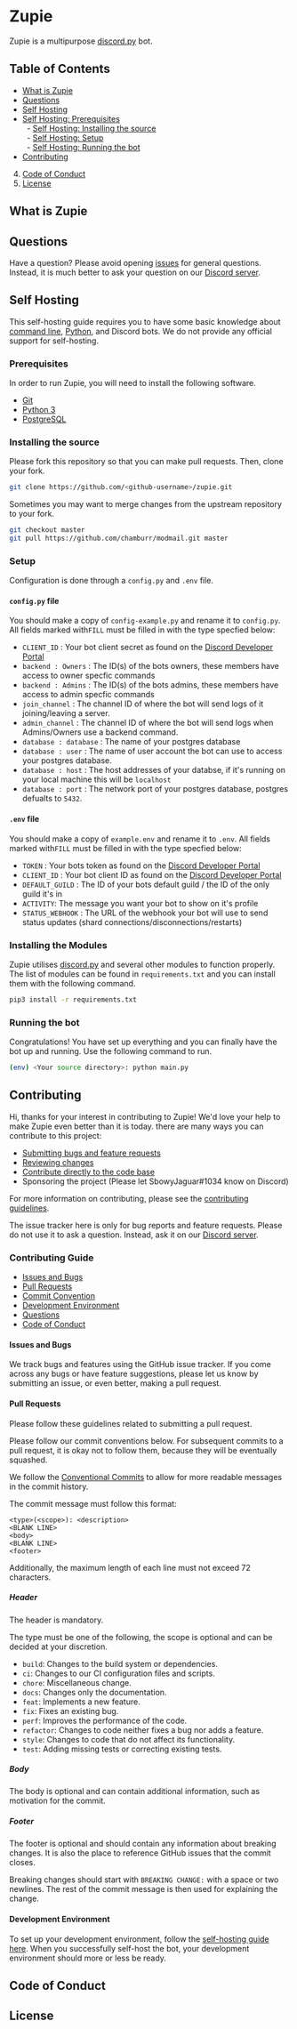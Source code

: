 # Zupie
Zupie is a multipurpose [discord.py](https://github.com/Rapptz/discord.py) bot.

## Table of Contents

- [What is Zupie](#what-is-zupie)
- [Questions](#questions)
- [Self Hosting](#self-hosting)<br/>
- [Self Hosting: Prerequisites](#prerequisites)<br/>
&nbsp;&nbsp;- [Self Hosting: Installing the source](#installing-the-source)<br/>
&nbsp;&nbsp;- [Self Hosting: Setup](#setup)<br/>
&nbsp;&nbsp;- [Self Hosting: Running the bot](#running-the-bot)<br/>
- [Contributing](#contributing)
4. [Code of Conduct](#code-of-conduct)
5. [License](#license)

## What is Zupie

## Questions

Have a question? Please avoid opening [issues](https://github.com/SnowyJaguar1034/Zupie/issues) for general questions. Instead, it is much better to
ask your question on our [Discord server](https://discord.gg/).

## Self Hosting
This self-hosting guide requires you to have some basic knowledge about [command line](https://www.computerhope.com/jargon/c/commandi.htm), [Python](https://www.python.org/), and Discord bots. We do not provide any official support for self-hosting.
### Prerequisites

In order to run Zupie, you will need to install the following software.

- [Git](https://git-scm.com)
- [Python 3](https://www.python.org/downloads/)
- [PostgreSQL](https://www.postgresql.org/download/)
<!-- - [Redis](https://redis.io/download/)-->
### Installing the source

Please fork this repository so that you can make pull requests. Then, clone your fork.

```sh
git clone https://github.com/<github-username>/zupie.git
```

Sometimes you may want to merge changes from the upstream repository to your fork.

```sh
git checkout master
git pull https://github.com/chamburr/modmail.git master
```
### Setup

Configuration is done through a `config.py` and `.env` file. 

#### `config.py` file

You should make a copy of `config-example.py` and rename it to `config.py`. All fields marked with`FILL` must be filled in with the type specfied below:
- `CLIENT_ID` : Your bot client secret as found on the [Discord Developer Portal](https://discord.com/developers/applications)
- `backend : Owners` : The ID(s) of the bots owners, these members have access to owner specfic commands
- `backend : Admins` : The ID(s) of the bots admins, these members have access to admin specfic commands
- `join_channel` : The channel ID of where the bot will send logs of it  joining/leaving a server.
- `admin_channel` : The channel ID of where the bot will send logs when Admins/Owners use a backend command.
- `database : database` : The name of your postgres database
- `database : user` : The name of user account the bot can use to access your postgres database.
- `database : host` : The host addresses of your databse, if it's running on your local machine this will be `localhost`
- `database : port` : The network port of your postgres database, postgres defualts to `5432`.

#### `.env` file

You should make a copy of `example.env` and rename it to `.env`. All fields marked with`FILL` must be filled in with the type specfied below:
- `TOKEN` : Your bots token as found on the [Discord Developer Portal](https://discord.com/developers/applications)
- `CLIENT_ID` : Your bot client ID as found on the [Discord Developer Portal](https://discord.com/developers/applications)
- `DEFAULT_GUILD` : The ID of your bots default guild / the ID of the only guild it's in
- `ACTIVITY`: The message you want your bot to show on it's profile
- `STATUS_WEBHOOK` : The URL of the webhook your bot will use to send status updates (shard connections/disconnections/restarts)

### Installing the Modules

Zupie utilises [discord.py](https://github.com/Rapptz/discord.py) and several other modules to function properly. The list of modules can be found in `requirements.txt` and you can install them with the following command.

```sh
pip3 install -r requirements.txt
```
### Running the bot

Congratulations! You have set up everything and you can finally have the bot up and running. Use the following command to run.

```sh
(env) <Your source directory>: python main.py
```

## Contributing
Hi, thanks for your interest in contributing to Zupie! We'd love your help to make Zupie even
better than it is today. there are many ways you can contribute to this project:

- [Submitting bugs and feature requests](https://github.com/SnowyJaguar1034/Zupie/issues)
- [Reviewing changes](https://github.com/SnowyJaguar1034/Zupie/pulls)
- [Contribute directly to the code base](https://github.com/SnowyJaguar1034/Zupie/pulls)
- Sponsoring the project (Please let SbowyJaguar#1034 know on Discord)

For more information on contributing, please see the [contributing guidelines](#contributing-guide).

The issue tracker here is only for bug reports and feature requests. Please do not use it to ask a question. Instead, ask it on our [Discord server](https://discord.gg/wjWJwJB).

### Contributing Guide

- [Issues and Bugs](#issues-and-bugs)
- [Pull Requests](#pull-requests)
- [Commit Convention](#commit-convention)
- [Development Environment](#development-environment)
- [Questions](#questions)
- [Code of Conduct](#code-of-conduct)

#### Issues and Bugs

We track bugs and features using the GitHub issue tracker. If you come across any bugs or have
feature suggestions, please let us know by submitting an issue, or even better, making a pull
request.

#### Pull Requests

Please follow these guidelines related to submitting a pull request.

Please follow our commit conventions below. For subsequent commits to a pull request, it is okay not
to follow them, because they will be eventually squashed.

We follow the [Conventional Commits](https://www.conventionalcommits.org) to allow for more readable
messages in the commit history.

The commit message must follow this format:

```
<type>(<scope>): <description>
<BLANK LINE>
<body>
<BLANK LINE>
<footer>
```

Additionally, the maximum length of each line must not exceed 72 characters.
##### Header

The header is mandatory.

The type must be one of the following, the scope is optional and can be decided at your discretion.

- `build`: Changes to the build system or dependencies.
- `ci`: Changes to our CI configuration files and scripts.
- `chore`: Miscellaneous change.
- `docs`: Changes only the documentation.
- `feat`: Implements a new feature.
- `fix`: Fixes an existing bug.
- `perf`: Improves the performance of the code.
- `refactor`: Changes to code neither fixes a bug nor adds a feature.
- `style`: Changes to code that do not affect its functionality.
- `test`: Adding missing tests or correcting existing tests.

##### Body

The body is optional and can contain additional information, such as motivation for the commit.

##### Footer

The footer is optional and should contain any information about breaking changes. It is also the
place to reference GitHub issues that the commit closes.

Breaking changes should start with `BREAKING CHANGE:` with a space or two newlines. The rest of the
commit message is then used for explaining the change.
#### Development Environment

To set up your development environment, follow the [self-hosting
guide here](#self-hosting). When you successfully
self-host the bot, your development environment should more or less be ready.
## Code of Conduct

## License

<!-- [![Anurag's GitHub stats](https://github-readme-stats.vercel.app/api?username=SnowyJaguar1034)](https://github.com/anuraghazra/github-readme-stats) -->

